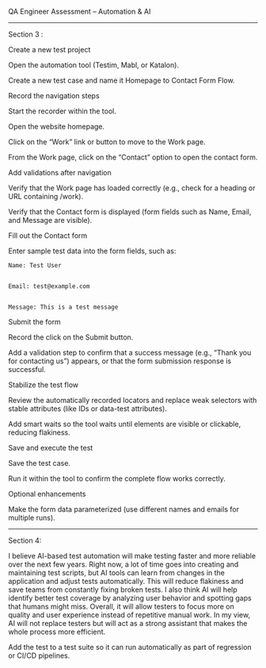 
QA Engineer Assessment – Automation & AI

--------------------------------------------------------------------------------------------------------------------------------------------------------------------------------------
Section 3 :

Create a new test project


  Open the automation tool (Testim, Mabl, or Katalon).
  
  
  Create a new test case and name it Homepage to Contact Form Flow.


Record the navigation steps


  Start the recorder within the tool.
  
  
  Open the website homepage.
  
  
  Click on the “Work” link or button to move to the Work page.
  
  
  From the Work page, click on the “Contact” option to open the contact form.


Add validations after navigation


  Verify that the Work page has loaded correctly (e.g., check for a heading or URL containing /work).
  
  
  Verify that the Contact form is displayed (form fields such as Name, Email, and Message are visible).


Fill out the Contact form


  Enter sample test data into the form fields, such as:
  
  
    Name: Test User
    
    
    Email: test@example.com
    
    
    Message: This is a test message


Submit the form


  Record the click on the Submit button.
  
  
  Add a validation step to confirm that a success message (e.g., “Thank you for contacting us”) appears, or that the form submission response is successful.


Stabilize the test flow


  Review the automatically recorded locators and replace weak selectors with stable attributes (like IDs or data-test attributes).
  
  
  Add smart waits so the tool waits until elements are visible or clickable, reducing flakiness.


Save and execute the test


  Save the test case.
  
  
  Run it within the tool to confirm the complete flow works correctly.


Optional enhancements


  Make the form data parameterized (use different names and emails for multiple runs).

------------------------------------------------------------------------------------------------------------------------------------------------------------------------------------------------------------------------------------------------------------

Section 4:

I believe AI-based test automation will make testing faster and more reliable over the next few years. Right now, a lot of time goes into creating and maintaining test scripts, but AI tools can learn from changes in the application and adjust tests automatically. This will reduce flakiness and save teams from constantly fixing broken tests. I also think AI will help identify better test coverage by analyzing user behavior and spotting gaps that humans might miss. Overall, it will allow testers to focus more on quality and user experience instead of repetitive manual work. In my view, AI will not replace testers but will act as a strong assistant that makes the whole process more efficient.





Add the test to a test suite so it can run automatically as part of regression or CI/CD pipelines.
